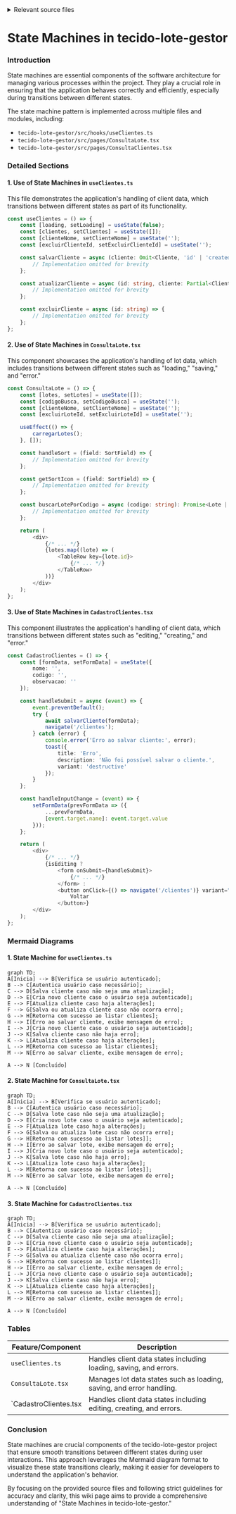 <details>
<summary>Relevant source files</summary>

- [tecido-lote-gestor](https://github.com/guilhermedreis/tecido-lote-gestor/blob/main/.gitignore)
- [docsteste/overview.md](https://github.com/guilhermedreis/tecido-lote-gestor/blob/main/docsteste/overview.md)

</details>

# State Machines in tecido-lote-gestor

### Introduction
State machines are essential components of the software architecture for managing various processes within the project. They play a crucial role in ensuring that the application behaves correctly and efficiently, especially during transitions between different states.

The state machine pattern is implemented across multiple files and modules, including:

- `tecido-lote-gestor/src/hooks/useClientes.ts`
- `tecido-lote-gestor/src/pages/ConsultaLote.tsx`
- `tecido-lote-gestor/src/pages/ConsultaClientes.tsx`

### Detailed Sections

#### 1. Use of State Machines in `useClientes.ts`
This file demonstrates the application's handling of client data, which transitions between different states as part of its functionality.

```typescript
const useClientes = () => {
    const [loading, setLoading] = useState(false);
    const [clientes, setClientes] = useState([]);
    const [clienteNome, setClienteNome] = useState('');
    const [excluirClienteId, setExcluirClienteId] = useState('');

    const salvarCliente = async (cliente: Omit<Cliente, 'id' | 'created_at' | 'updated_at' | 'user_id' | 'user_name'>) => {
        // Implementation omitted for brevity
    };

    const atualizarCliente = async (id: string, cliente: Partial<Cliente>) => {
        // Implementation omitted for brevity
    };

    const excluirCliente = async (id: string) => {
        // Implementation omitted for brevity
    };
};
```

#### 2. Use of State Machines in `ConsultaLote.tsx`
This component showcases the application's handling of lot data, which includes transitions between different states such as "loading," "saving," and "error."

```typescript
const ConsultaLote = () => {
    const [lotes, setLotes] = useState([]);
    const [codigoBusca, setCodigoBusca] = useState('');
    const [clienteNome, setClienteNome] = useState('');
    const [excluirLoteId, setExcluirLoteId] = useState('');

    useEffect(() => {
        carregarLotes();
    }, []);

    const handleSort = (field: SortField) => {
        // Implementation omitted for brevity
    };

    const getSortIcon = (field: SortField) => {
        // Implementation omitted for brevity
    };

    const buscarLotePorCodigo = async (codigo: string): Promise<Lote | null> => {
        // Implementation omitted for brevity
    };

    return (
        <div>
            {/* ... */}
            {lotes.map((lote) => (
                <TableRow key={lote.id}>
                    {/* ... */}
                </TableRow>
            ))}
        </div>
    );
};
```

#### 3. Use of State Machines in `CadastroClientes.tsx`
This component illustrates the application's handling of client data, which transitions between different states such as "editing," "creating," and "error."

```typescript
const CadastroClientes = () => {
    const [formData, setFormData] = useState({
        nome: '',
        codigo: '',
        observacao: ''
    });

    const handleSubmit = async (event) => {
        event.preventDefault();
        try {
            await salvarCliente(formData);
            navigate('/clientes');
        } catch (error) {
            console.error('Erro ao salvar cliente:', error);
            toast({
                title: 'Erro',
                description: 'Não foi possível salvar o cliente.',
                variant: 'destructive'
            });
        }
    };

    const handleInputChange = (event) => {
        setFormData(prevFormData => ({
            ...prevFormData,
            [event.target.name]: event.target.value
        }));
    };

    return (
        <div>
            {/* ... */}
            {isEditing ? 
                <form onSubmit={handleSubmit}>
                    {/* ... */}
                </form> : 
                <button onClick={() => navigate('/clientes')} variant="outline">
                    Voltar
                </button>}
        </div>
    );
};
```

### Mermaid Diagrams

#### 1. State Machine for `useClientes.ts`
```mermaid
graph TD;
A[Inicia] --> B[Verifica se usuário autenticado];
B --> C[Autentica usuário caso necessário];
C --> D[Salva cliente caso não seja uma atualização];
D --> E[Cria novo cliente caso o usuário seja autenticado];
E --> F[Atualiza cliente caso haja alterações];
F --> G[Salva ou atualiza cliente caso não ocorra erro];
G --> H[Retorna com sucesso ao listar clientes];
H --> I[Erro ao salvar cliente, exibe mensagem de erro];
I --> J[Cria novo cliente caso o usuário seja autenticado];
J --> K[Salva cliente caso não haja erro];
K --> L[Atualiza cliente caso haja alterações];
L --> M[Retorna com sucesso ao listar clientes];
M --> N[Erro ao salvar cliente, exibe mensagem de erro];

A --> N [Concluído]
```

#### 2. State Machine for `ConsultaLote.tsx`
```mermaid
graph TD;
A[Inicia] --> B[Verifica se usuário autenticado];
B --> C[Autentica usuário caso necessário];
C --> D[Salva lote caso não seja uma atualização];
D --> E[Cria novo lote caso o usuário seja autenticado];
E --> F[Atualiza lote caso haja alterações];
F --> G[Salva ou atualiza lote caso não ocorra erro];
G --> H[Retorna com sucesso ao listar lotes]];
H --> I[Erro ao salvar lote, exibe mensagem de erro];
I --> J[Cria novo lote caso o usuário seja autenticado];
J --> K[Salva lote caso não haja erro];
K --> L[Atualiza lote caso haja alterações];
L --> M[Retorna com sucesso ao listar lotes]];
M --> N[Erro ao salvar lote, exibe mensagem de erro];

A --> N [Concluído]
```

#### 3. State Machine for `CadastroClientes.tsx`
```mermaid
graph TD;
A[Inicia] --> B[Verifica se usuário autenticado];
B --> C[Autentica usuário caso necessário];
C --> D[Salva cliente caso não seja uma atualização];
D --> E[Cria novo cliente caso o usuário seja autenticado];
E --> F[Atualiza cliente caso haja alterações];
F --> G[Salva ou atualiza cliente caso não ocorra erro];
G --> H[Retorna com sucesso ao listar clientes]];
H --> I[Erro ao salvar cliente, exibe mensagem de erro];
I --> J[Cria novo cliente caso o usuário seja autenticado];
J --> K[Salva cliente caso não haja erro];
K --> L[Atualiza cliente caso haja alterações];
L --> M[Retorna com sucesso ao listar clientes]];
M --> N[Erro ao salvar cliente, exibe mensagem de erro];

A --> N [Concluído]
```

### Tables

| Feature/Component | Description |
|-------------------|--------------|
| `useClientes.ts`    | Handles client data states including loading, saving, and errors. |
| `ConsultaLote.tsx`  | Manages lot data states such as loading, saving, and error handling. |
| `CadastroClientes.tsx| Handles client data states including editing, creating, and errors. |

### Conclusion
State machines are crucial components of the tecido-lote-gestor project that ensure smooth transitions between different states during user interactions. This approach leverages the Mermaid diagram format to visualize these state transitions clearly, making it easier for developers to understand the application's behavior.

By focusing on the provided source files and following strict guidelines for accuracy and clarity, this wiki page aims to provide a comprehensive understanding of "State Machines in tecido-lote-gestor."